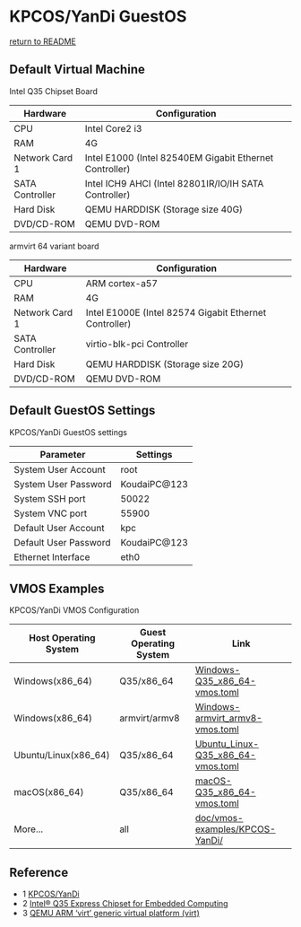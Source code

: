 # KPCOS/YanDi GuestOS

  [return to README](https://gitee.com/david921518/qkd-app/blob/gitee/doc/vmos-examples/README.en.md)
  
## Default Virtual Machine

 Intel Q35 Chipset Board

| Hardware | Configuration |
|----------|---------------|
| CPU | Intel Core2 i3 |
| RAM | 4G |
| Network Card 1 | Intel E1000 (Intel 82540EM Gigabit Ethernet Controller) |
| SATA Controller | Intel ICH9 AHCI (Intel 82801IR/IO/IH SATA Controller) |
| Hard Disk | QEMU HARDDISK (Storage size 40G) |
| DVD/CD-ROM | QEMU DVD-ROM |

 armvirt 64 variant board

| Hardware | Configuration |
|----------|---------------|
| CPU | ARM cortex-a57 |
| RAM | 4G |
| Network Card 1 | Intel E1000E (Intel 82574 Gigabit Ethernet Controller) |
| SATA Controller | virtio-blk-pci Controller |
| Hard Disk | QEMU HARDDISK (Storage size 20G) |
| DVD/CD-ROM | QEMU DVD-ROM |

## Default GuestOS Settings

 KPCOS/YanDi GuestOS settings

| Parameter | Settings |
|-----------|----------|
| System User Account | root |
| System User Password | KoudaiPC@123 |
| System SSH port | 50022 |
| System VNC port | 55900 |
| Default User Account | kpc |
| Default User Password | KoudaiPC@123 |
| Ethernet Interface | eth0 |


## VMOS Examples

 KPCOS/YanDi VMOS Configuration

| Host Operating System | Guest Operating System | Link |
|-----------------------|------------------------|------|
| Windows(x86_64) | Q35/x86_64 | [Windows-Q35_x86_64-vmos.toml](https://gitee.com/david921518/qkd-app/blob/gitee/doc/vmos-examples/KPCOS-YanDi/Windows-Q35_x86_64-vmos.toml) |
| Windows(x86_64) | armvirt/armv8 | [Windows-armvirt_armv8-vmos.toml](https://gitee.com/david921518/qkd-app/blob/gitee/doc/vmos-examples/KPCOS-YanDi/Windows-armvirt_armv8-vmos.toml) |
| Ubuntu/Linux(x86_64) | Q35/x86_64 | [Ubuntu_Linux-Q35_x86_64-vmos.toml](https://gitee.com/david921518/qkd-app/blob/gitee/doc/vmos-examples/KPCOS-YanDi/Ubuntu_Linux-Q35_x86_64-vmos.toml) |
| macOS(x86_64) | Q35/x86_64 | [macOS-Q35_x86_64-vmos.toml](https://gitee.com/david921518/qkd-app/blob/gitee/doc/vmos-examples/KPCOS-YanDi/macOS-Q35_x86_64-vmos.toml) |
| More... | all | [doc/vmos-examples/KPCOS-YanDi/](https://gitee.com/david921518/qkd-app/blob/gitee/doc/vmos-examples/KPCOS-YanDi/README.en.md) |

## Reference
- 1 [KPCOS/YanDi](https://gitee.com/m8t/kpcos/tree/master/distro/yandi)
- 2 [Intel® Q35 Express Chipset for Embedded Computing](https://www.intel.cn/content/dam/www/public/us/en/documents/product-briefs/q35-chipset-brief.pdf)
- 3 [QEMU ARM ‘virt’ generic virtual platform (virt)](https://www.qemu.org/docs/master/system/arm/virt.html)
